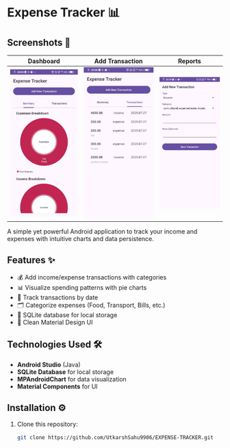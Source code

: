 # Expense Tracker 📊

## Screenshots 📸

| Dashboard | Add Transaction | Reports |
|-----------|-----------------|---------|
| ![Dashboard](/ss/ExpenseTracker1.jpeg) | ![Add Transaction](/ss/ExpenseTracker2.jpeg) | ![Reports](/ss/ExpenseTracker3.jpeg) |

A simple yet powerful Android application to track your income and expenses with intuitive charts and data persistence.

## Features ✨

- 💰 Add income/expense transactions with categories
- 📊 Visualize spending patterns with pie charts
- 📅 Track transactions by date
- 🗂️ Categorize expenses (Food, Transport, Bills, etc.)
- 💾 SQLite database for local storage
- 📱 Clean Material Design UI

## Technologies Used 🛠️

- **Android Studio** (Java)
- **SQLite Database** for local storage
- **MPAndroidChart** for data visualization
- **Material Components** for UI

## Installation ⚙️

1. Clone this repository:
   ```bash
   git clone https://github.com/UtkarshSahu9906/EXPENSE-TRACKER.git
